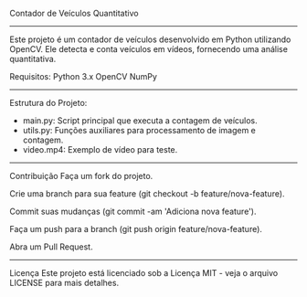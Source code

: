Contador de Veículos Quantitativo

______________________________________________________________________________________________________________________________________________________________________________
Este projeto é um contador de veículos desenvolvido em Python utilizando OpenCV. Ele detecta e conta veículos em vídeos, fornecendo uma análise quantitativa.

Requisitos:
Python 3.x
OpenCV
NumPy
______________________________________________________________________________________________________________________________________________________________________________
Estrutura do Projeto: 

- main.py: Script principal que executa a contagem de veículos.
- utils.py: Funções auxiliares para processamento de imagem e contagem.
- video.mp4: Exemplo de vídeo para teste.
______________________________________________________________________________________________________________________________________________________________________________
Contribuição
Faça um fork do projeto.

Crie uma branch para sua feature 
(git checkout -b feature/nova-feature).


Commit suas mudanças 
(git commit -am 'Adiciona nova feature').

Faça um push para a branch 
(git push origin feature/nova-feature).

Abra um Pull Request.
______________________________________________________________________________________________________________________________________________________________________________
Licença
Este projeto está licenciado sob a Licença MIT - veja o arquivo LICENSE para mais detalhes.
